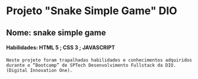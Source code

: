 # Projeto "Snake Simple Game" DIO

## Nome: snake simple game

#### Habilidades: HTML 5 ; CSS 3 ; JAVASCRIPT

 	Neste projeto foram trapalhadas habilidades e conhecimentos adquiridos durante o “Bootcamp” de SPTech Desenvolvimento Fullstack da DIO. (Digital Innovation One).